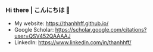 ### Hi there | こんにちは 👋
- My website: https://thanhhff.github.io/
- Google Scholar: https://scholar.google.com/citations?user=QSV452QAAAAJ
- LinkedIn: https://www.linkedin.com/in/thanhhff/

<!--
<p align="center">
  <img src ="https://github-readme-stats.vercel.app/api?username=thanhhff&show_icons=true&locale=en" alt="thanhhff">
  <img src ="https://github-readme-stats.vercel.app/api/top-langs/?username=thanhhff&layout=compact&hide_border=true&langs_count=10&hide=jupyter%20notebook,html,css,java,c,matlab,scss,less">
</p>
-->


<!--
**thanhhff/thanhhff** is a ✨ _special_ ✨ repository because its `README.md` (this file) appears on your GitHub profile.

Here are some ideas to get you started:

- 🔭 I’m currently working on ...
- 🌱 I’m currently learning ...
- 👯 I’m looking to collaborate on ...
- 🤔 I’m looking for help with ...
- 💬 Ask me about ...
- 📫 How to reach me: ...
- 😄 Pronouns: ...
- ⚡ Fun fact: ...
-->
